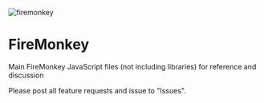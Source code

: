 ![firemonkey](https://github.com/erosman/support/blob/master/image/firemonkey.png)


# FireMonkey
Main FireMonkey JavaScript files (not including libraries) for reference and discussion

Please post all feature requests and issue to "Issues".
